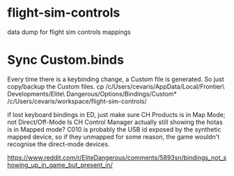 # flight-sim-controls
data dump for flight sim controls mappings


# Sync Custom.binds
Every time there is a keybinding change, a Custom file is generated. So just copy/backup the Custom files.
cp /c/Users/cevaris/AppData/Local/Frontier\ Developments/Elite\ Dangerous/Options/Bindings/Custom* /c/Users/cevaris/workspace/flight-sim-controls/

if lost keyboard bindings in ED, just make sure CH Products is in Map Mode; not Direct/Off-Mode
Is CH Control Manager actually still showing the hotas is in Mapped mode? C010 is probably the USB id exposed by the synthetic mapped device, so if they unmapped for some reason, the game wouldn't recognise the direct-mode devices.

https://www.reddit.com/r/EliteDangerous/comments/5893sn/bindings_not_showing_up_in_game_but_present_in/

